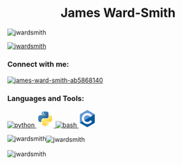 <h1 align="center">James Ward-Smith</h1>
<p align="left"> <img src="https://komarev.com/ghpvc/?username=jwardsmith&label=Profile%20views&color=0e75b6&style=darkhub" alt="jwardsmith" /> </p>

<p align="left"> <a href="https://github.com/ryo-ma/github-profile-trophy"><img src="https://github-profile-trophy.vercel.app/?username=jwardsmith" alt="jwardsmith" /></a> </p>

<h3 align="left">Connect with me:</h3>
<p align="left">
<a href="https://linkedin.com/in/james-ward-smith-ab5868140" target="blank"><img align="center" src="https://raw.githubusercontent.com/rahuldkjain/github-profile-readme-generator/master/src/images/icons/Social/linked-in-alt.svg" alt="james-ward-smith-ab5868140" height="30" width="40" /></a>
</p>

<h3 align="left">Languages and Tools:</h3>
<p align="left"> </a> <a href="https://docs.microsoft.com/en-us/powershell/" target="_blank"> <img src="https://devblogs.microsoft.com/powershell/wp-content/uploads/sites/30/2018/09/Powershell_256.png" alt="python" width="40" height="40"/> </a> <a href="https://www.python.org" target="_blank"> <img src="https://raw.githubusercontent.com/devicons/devicon/master/icons/python/python-original.svg" alt="python" width="40" height="40"/> </a> <a href="https://www.gnu.org/software/bash/" target="_blank"> <img src="https://upload.wikimedia.org/wikipedia/commons/thumb/4/4b/Bash_Logo_Colored.svg/1200px-Bash_Logo_Colored.svg.png" alt="bash" width="40" height="40"/> </a> <a href="https://www.cprogramming.com/" target="_blank"> <img src="https://raw.githubusercontent.com/devicons/devicon/master/icons/c/c-original.svg" alt="c" width="40" height="40"/> </a> </p>

<p><img align="left" src="https://github-readme-stats.vercel.app/api/top-langs?username=jwardsmith&show_icons=true&locale=en&layout=compact" alt="jwardsmith" /></p>

<p><img align="center" src="https://github-readme-stats.vercel.app/api?username=jwardsmith&show_icons=true&locale=en" alt="jwardsmith" /></p>

<p><img align="center" src="https://github-readme-streak-stats.herokuapp.com/?user=jwardsmith&" alt="jwardsmith" /></p>
